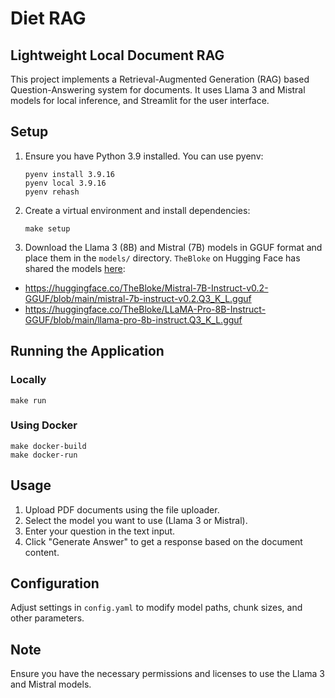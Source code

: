 # Diet RAG

## Lightweight Local Document RAG

This project implements a Retrieval-Augmented Generation (RAG) based Question-Answering system for documents. It uses Llama 3 and Mistral models for local inference, and Streamlit for the user interface.

## Setup

1. Ensure you have Python 3.9 installed. You can use pyenv:

   ```
   pyenv install 3.9.16
   pyenv local 3.9.16
   pyenv rehash
   ```

2. Create a virtual environment and install dependencies:

   ```
   make setup
   ```

3. Download the Llama 3 (8B) and Mistral (7B) models in GGUF format and place them in the `models/` directory. `TheBloke` on Hugging Face has shared the models [here](https://huggingface.co/TheBloke):
- https://huggingface.co/TheBloke/Mistral-7B-Instruct-v0.2-GGUF/blob/main/mistral-7b-instruct-v0.2.Q3_K_L.gguf
- https://huggingface.co/TheBloke/LLaMA-Pro-8B-Instruct-GGUF/blob/main/llama-pro-8b-instruct.Q3_K_L.gguf

## Running the Application

### Locally

```
make run
```

### Using Docker

```
make docker-build
make docker-run
```

## Usage

1. Upload PDF documents using the file uploader.
2. Select the model you want to use (Llama 3 or Mistral).
3. Enter your question in the text input.
4. Click "Generate Answer" to get a response based on the document content.

## Configuration

Adjust settings in `config.yaml` to modify model paths, chunk sizes, and other parameters.

## Note

Ensure you have the necessary permissions and licenses to use the Llama 3 and Mistral models.
